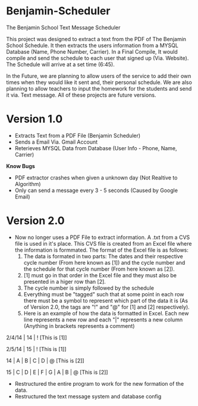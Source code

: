 Benjamin-Scheduler
==================

The Benjamin School Text Message Scheduler

This project was designed to extract a text from the PDF of The Benjamin School Schedule. It then extracts the users
information from a MYSQL Database (Name, Phone Number, Carrier). In a Final Compile, It would compile and send the
schedule to each user that signed up (Via. Website). The Schedule will arrive at a set time (6:45). 

In the Future, we are planning to allow users of the service to add their own times when they would like it sent and,
their personal schedule. We are also planning to allow teachers to input the homework for the students and send it via. 
Text message. All of these projects are future versions.

Version 1.0
=================
  - Extracts Text from a PDF File (Benjamin Scheduler)
  - Sends a Email Via. Gmail Account
  - Reterieves MYSQL Data from Database (User Info - Phone, Name, Carrier)
  
  **Know Bugs**
  - PDF extractor crashes when given a unknown day (Not Realtive to Algorithm) 
  - Only can send a message every 3 - 5 seconds (Caused by Google Email)

Version 2.0
=================
  - Now no longer uses a PDF File to extract information. A .txt from a CVS file is used in it's place. This CVS file is      created from an Excel file where the information is formmated. The format of the Excel file is as follows:
    1. The data is formated in two parts: The dates and their respective cycle number (From here known as [1]) and the           cycle number and the schedule for that cycle number (From here known as [2]).
    2. [1] must go in that order in the Excel file and they must also be presented
      in a higer row than [2].
    3. The cycle number is simply followed by the schedule
    4. Everything must be "tagged" such that at some point in each row there must be a symbol to represent which part of         the data it is (As of Version 2.0, the tags are "!" and "@" for [1] and [2] respectively).
    5. Here is an example of how the data is formatted in Excel. Each new line represents a new row and each "|"                 represents a new column (Anything in brackets represents a comment)

2/4/14 | 14 | !                     [This is [1]]

2/5/14 | 15 | !                     [This is [1]]

14 | A | B | C | D | @              [This is [2]]

15 | C | D | E | F | G | A | B | @  [This is [2]]


  - Restructured the entire program to work for the new formation of the data.
  - Restructured the text message system and database config

